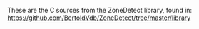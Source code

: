 These are the C sources from the ZoneDetect library,
found in:
https://github.com/BertoldVdb/ZoneDetect/tree/master/library
